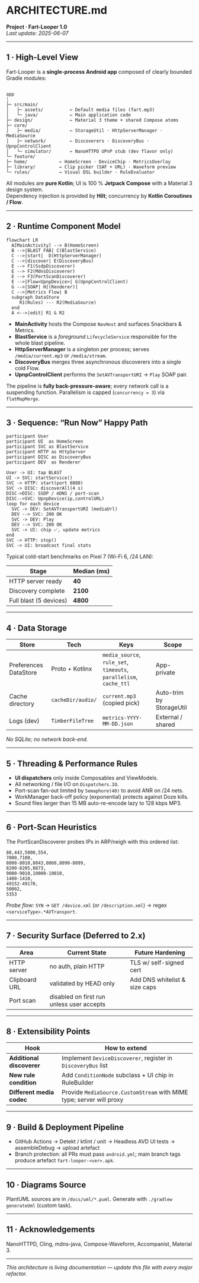 # ARCHITECTURE.md  
**Project · Fart-Looper 1.0**  
_Last update: 2025-06-07_

---

## 1 · High-Level View
Fart-Looper is a **single-process Android app** composed of clearly bounded Gradle modules:

```

app
┆
├─ src/main/
│   ├─ assets/          ← Default media files (fart.mp3)
│   └─ java/            ← Main application code
├─ design/              ← Material 3 theme + shared Compose atoms
├─ core/
│   ├─ media/           ← StorageUtil · HttpServerManager · MediaSource
│   ├─ network/         ← Discoverers · DiscoveryBus · UpnpControlClient
│   └─ simulator/       ← NanoHTTPD UPnP stub (dev flavor only)
└─ feature/
├─ home/            ← HomeScreen · DeviceChip · MetricsOverlay
├─ library/         ← Clip picker (SAF + URL) · Waveform preview
└─ rules/           ← Visual DSL builder · RuleEvaluator

````

All modules are **pure Kotlin**; UI is 100 % **Jetpack Compose** with a Material 3 design system.  
Dependency injection is provided by **Hilt**; concurrency by **Kotlin Coroutines / Flow**.

---

## 2 · Runtime Component Model
```mermaid
flowchart LR
  A[MainActivity] --> B(HomeScreen)
  B -->|BLAST FAB| C(BlastService)
  C -->|start|  D(HttpServerManager)
  C -->|discover| E(DiscoveryBus)
  E --> F1(SsdpDiscoverer)
  E --> F2(MdnsDiscoverer)
  E --> F3(PortScanDiscoverer)
  E -->|Flow<UpnpDevice>| G(UpnpControlClient)
  G -->|SOAP| H[(Renderer)]
  C -->|Metrics Flow| B
  subgraph DataStore
     R1(Rules) --- R2(MediaSource)
  end
  A <-->|edit| R1 & R2
````

* **MainActivity** hosts the Compose `NavHost` and surfaces Snackbars & Metrics.
* **BlastService** is a *foreground* `LifecycleService` responsible for the whole blast pipeline.
* **HttpServerManager** is a singleton per process; serves `/media/current.mp3` or `/media/stream`.
* **DiscoveryBus** merges three asynchronous discoverers into a single cold Flow.
* **UpnpControlClient** performs the `SetAVTransportURI` → `Play` SOAP pair.

The pipeline is **fully back-pressure-aware**; every network call is a suspending function.
Parallelism is capped (`concurrency = 3`) via `flatMapMerge`.

---

## 3 · Sequence: “Run Now” Happy Path

```sequence
participant User
participant UI  as HomeScreen
participant SVC as BlastService
participant HTTP as HttpServer
participant DISC as DiscoveryBus
participant DEV  as Renderer

User -> UI: tap BLAST
UI -> SVC: startService()
SVC -> HTTP: start(port 8080)
SVC -> DISC: discoverAll(4 s)
DISC->DISC: SSDP / mDNS / port-scan
DISC-->SVC: UpnpDevice(ip,controlURL)
loop for each device
  SVC -> DEV: SetAVTransportURI (mediaUrl)
  DEV --> SVC: 200 OK
  SVC -> DEV: Play
  DEV --> SVC: 200 OK
  SVC -> UI: chip ✅, update metrics
end
SVC -> HTTP: stop()
SVC -> UI: broadcast final stats
```

Typical cold-start benchmarks on Pixel 7 (Wi-Fi 6, /24 LAN):

| Stage                  | Median (ms) |
| ---------------------- | ----------- |
| HTTP server ready      | **40**      |
| Discovery complete     | **2100**    |
| Full blast (5 devices) | **4800**    |

---

## 4 · Data Storage

| Store                 | Tech              | Keys                                                               | Scope                    |
| --------------------- | ----------------- | ------------------------------------------------------------------ | ------------------------ |
| Preferences DataStore | Proto + Kotlinx   | `media_source`, `rule_set`, `timeouts`, `parallelism`, `cache_ttl` | App-private              |
| Cache directory       | `cacheDir/audio/` | `current.mp3` (copied pick)                                        | Auto-trim by StorageUtil |
| Logs (dev)            | `TimberFileTree`  | `metrics-YYYY-MM-DD.json`                                          | External / shared        |

*No SQLite; no network back-end.*

---

## 5 · Threading & Performance Rules

* **UI dispatchers** only inside Composables and ViewModels.
* All networking / file I/O on `Dispatchers.IO`.
* Port-scan fan-out limited by `Semaphore(40)` to avoid ANR on /24 nets.
* WorkManager back-off policy (exponential) protects against Doze kills.
* Sound files larger than 15 MB auto-re-encode lazy to 128 kbps MP3.

---

## 6 · Port-Scan Heuristics

The PortScanDiscoverer probes IPs in ARP/neigh with this ordered list:

```
80,443,5000,554,
7000,7100,
8008-8010,8043,8060,8090-8099,
8200-8205,8873,
9000-9010,10000-10010,
1400-1410,
49152-49170,
50002,
5353
```

*Probe flow:* `SYN` → `GET /device.xml` (or `/description.xml`) → regex `<serviceType>.*AVTransport`.

---

## 7 · Security Surface (Deferred to 2.x)

| Area          | Current State                             | Future Hardening              |
| ------------- | ----------------------------------------- | ----------------------------- |
| HTTP server   | no auth, plain HTTP                       | TLS w/ self-signed cert       |
| Clipboard URL | validated by HEAD only                    | Add DNS whitelist & size caps |
| Port scan     | disabled on first run unless user accepts |                               |

---

## 8 · Extensibility Points

| Hook                      | How to extend                                                        |
| ------------------------- | -------------------------------------------------------------------- |
| **Additional discoverer** | Implement `DeviceDiscoverer`, register in `DiscoveryBus` list        |
| **New rule condition**    | Add `ConditionNode` subclass + UI chip in RuleBuilder                |
| **Different media codec** | Provide `MediaSource.CustomStream` with MIME type; server will proxy |

---

## 9 · Build & Deployment Pipeline

* GitHub Actions → Detekt / ktlint / unit → Headless AVD UI tests → assembleDebug → upload artefact
* Branch protection: all PRs must pass `android.yml`; main branch tags produce artefact `fart-looper-<ver>.apk`.

---

## 10 · Diagrams Source

PlantUML sources are in `/docs/uml/*.puml`.
Generate with `./gradlew generateUml` (custom task).

---

## 11 · Acknowledgements

NanoHTTPD, Cling, mdns-java, Compose-Waveform, Accompanist, Material 3.

---

*This architecture is living documentation — update this file with every major refactor.*

